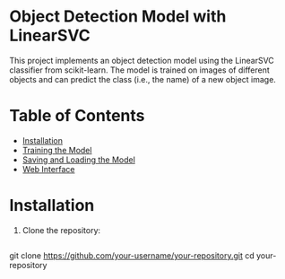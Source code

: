 
# Object Detection Model with LinearSVC

This project implements an object detection model using the LinearSVC classifier from scikit-learn.
The model is trained on images of different objects and can predict the class (i.e., the name) of a new object image.

# Table of Contents
- [Installation](Installation)
- [Training the Model](Training-the-Model)
- [Saving and Loading the Model](Saving-and-Loading-the-Model)
- [Web Interface](Web-Interface)

# Installation
1. Clone the repository:
   ```bash
git clone https://github.com/your-username/your-repository.git
cd your-repository

